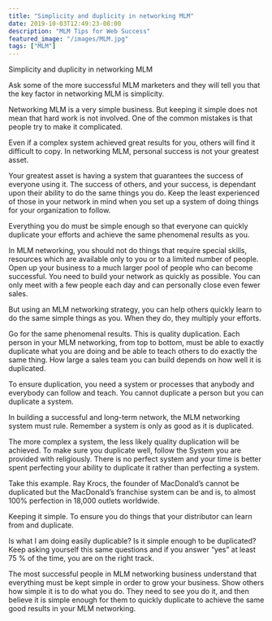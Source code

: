 ```yaml
---
title: "Simplicity and duplicity in networking MLM"
date: 2019-10-03T12:49:23-08:00
description: "MLM Tips for Web Success"
featured_image: "/images/MLM.jpg"
tags: ["MLM"]
---
```


Simplicity and duplicity in networking MLM


Ask some of the more successful MLM marketers and they will tell you that the key factor in networking MLM is simplicity. 

Networking MLM is a very simple business. But keeping it simple does not mean that hard work is not involved. One of the common mistakes is that people try to make it complicated.

Even if a complex system achieved great results for you, others will find it difficult to copy. In networking MLM, personal success is not your greatest asset. 

Your greatest asset is having a system that guarantees the success of everyone using it. The success of others, and your success, is dependant upon their ability to do the same things you do. Keep the least experienced of those in your network in mind when you set up a system of doing things for your organization to follow.

Everything you do must be simple enough so that everyone can quickly duplicate your efforts and achieve the same phenomenal results as you.

In MLM networking, you should not do things that require special skills, resources which are available only to you or to a limited number of people. Open up your business to a much larger pool of people who can become successful.
You need to build your network as quickly as possible. You can only meet with a few people each day and can personally close even fewer sales. 

But using an MLM networking strategy, you can help others quickly learn to do the same simple things as you. When they do, they multiply your efforts.

Go for the same phenomenal results. This is quality duplication. Each person in your MLM networking, from top to bottom, must be able to exactly duplicate what you are doing and be able to teach others to do exactly the same thing. How large a sales team you can build depends on how well it is duplicated.

To ensure duplication, you need a system or processes that anybody and everybody can follow and teach. You cannot duplicate a person but you can duplicate a system. 

In building a successful and long-term network, the MLM networking system must rule. Remember a system is only as good as it is duplicated. 

The more complex a system, the less likely quality duplication will be achieved. To make sure you duplicate well, follow the System you are provided with religiously. There is no perfect system and your time is better spent perfecting your ability to duplicate it rather than perfecting a system.

Take this example. Ray Krocs, the founder of MacDonald’s cannot be duplicated but the MacDonald’s franchise system can be and is, to almost 100% perfection in 18,000 outlets worldwide.

Keeping it simple. To ensure you do things that your distributor can learn from and duplicate.
 
Is what I am doing easily duplicable? 
Is it simple enough to be duplicated? Keep asking yourself this same questions and if you answer “yes” at least 75 % of the time, you are on the right track.

The most successful people in MLM networking business understand that everything must be kept simple in order to grow your business. Show others how simple it is to do what you do. They need to see you do it, and then believe it is simple enough for them to quickly duplicate to achieve the same good results in your MLM networking.

